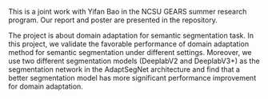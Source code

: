 This is a joint work with Yifan Bao in the NCSU GEARS summer research program. Our report and poster are presented in the repository.



The project is about domain adaptation for semantic segmentation task.  In this project, we validate the favorable performance of domain adaptation method for semantic segmentation under different settings. Moreover, we use two different segmentation models (DeeplabV2 and DeeplabV3+) as the segmentation network in the AdaptSegNet architecture and find that a better segmentation model has more significant performance improvement for domain adaptation.